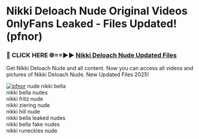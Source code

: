 # Nikki Deloach Nude Original Videos 0nlyFans Leaked - Files Updated! (pfnor)

<h3>🔴 CLICK HERE 🌐==►► <a href="https://tinyurl.com/yc6ubb5a" rel="nofollow">Nikki Deloach Nude Updated Files</a></h3>

Get Nikki Deloach Nude and all content. Now you can access all videos and pictures of Nikki Deloach Nude. New Updated Files 2025!

[![pfnor](https://i.imgur.com/7eu0CRL.gif)](https://tinyurl.com/yc6ubb5a)
nude nikki bella<br>
nikki bella nudes<br>
nikki fritz nude<br>
nikki ziering nude<br>
nikki hill nude<br>
nikki bella leaked nudes<br>
nikki bella fake nudes<br>
nikki runeckles nude